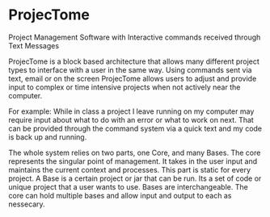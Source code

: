 # ProjecTome
Project Management Software with Interactive commands received through Text Messages

ProjecTome is a block based architecture that allows many different project types to interface with a user in the same way. Using commands sent via text, email or on the screen ProjecTome allows users to adjust and provide input to complex or time intensive projects when not actively near the computer.

For example: While in class a project I leave running on my computer may require input about what to do with an error or what to work on next. That can be provided through the command system via a quick text and my code is back up and running.

The whole system relies on two parts, one Core, and many Bases. 
The core represents the singular point of management. It takes in the user input and maintains the current context and processes. This part is static for every project.
A Base is a certain project or jar that can be run. Its a set of code or unique project that a user wants to use. Bases are interchangeable. The core can hold multiple bases and allow input and output to each as nessecary. 
